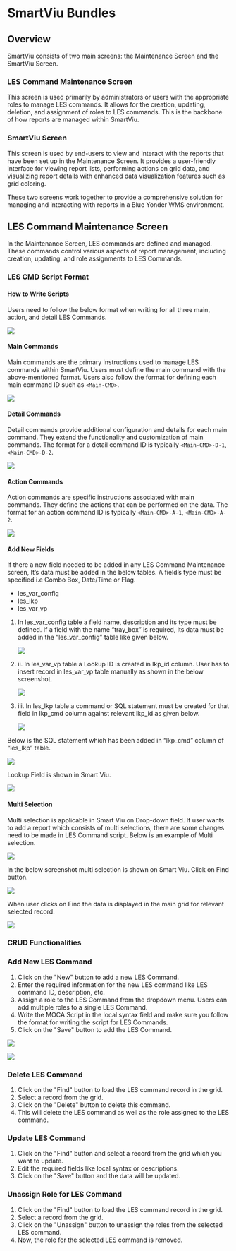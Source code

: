 # SmartViu Bundles

## Overview

SmartViu consists of two main screens: the Maintenance Screen and the SmartViu Screen.

### LES Command Maintenance Screen

This screen is used primarily by administrators or users with the appropriate roles to manage LES commands. It allows for the creation, updating, deletion, and assignment of roles to LES commands. This is the backbone of how reports are managed within SmartViu.

### SmartViu Screen

This screen is used by end-users to view and interact with the reports that have been set up in the Maintenance Screen. It provides a user-friendly interface for viewing report lists, performing actions on grid data, and visualizing report details with enhanced data visualization features such as grid coloring.

These two screens work together to provide a comprehensive solution for managing and interacting with reports in a Blue Yonder WMS environment.

## LES Command Maintenance Screen

In the Maintenance Screen, LES commands are defined and managed. These commands control various aspects of report management, including creation, updating, and role assignments to LES Commands.

### LES CMD Script Format

#### How to Write Scripts

Users need to follow the below format when writing for all three main, action, and detail LES Commands.

![](Images/fig1.png)

#### Main Commands

Main commands are the primary instructions used to manage LES commands within SmartViu. Users must define the main command with the above-mentioned format. Users also follow the format for defining each main command ID such as `<Main-CMD>`.

![](Images/fig2.png)

#### Detail Commands

Detail commands provide additional configuration and details for each main command. They extend the functionality and customization of main commands. The format for a detail command ID is typically `<Main-CMD>-D-1`, `<Main-CMD>-D-2`.

![](Images/fig3.png)

#### Action Commands

Action commands are specific instructions associated with main commands. They define the actions that can be performed on the data. The format for an action command ID is typically `<Main-CMD>-A-1`, `<Main-CMD>-A-2`.

![](Images/fig4.png)

#### Add New Fields

If there a new field needed to be added in any LES Command Maintenance screen, It’s data must be added in the below tables. A field’s type must be specified i.e Combo Box, Date/Time or Flag.
 - les_var_config
 - les_lkp
 - les_var_vp

1. In les_var_config table a field name, description and its type must be defined. If a field with the name “tray_box” is required, its data must be added in the “les_var_config” table like given below.

    ![](Images/fig47.png)

2.	ii.	In les_var_vp table a Lookup ID is created in lkp_id column.  User has to insert record in les_var_vp table manually as shown in the below screenshot.

    ![](Images/fig47a.png)

3. iii.	In les_lkp table a command or SQL statement must be created for that field in lkp_cmd column against relevant lkp_id as given below.

    ![](Images/fig47b.png)

Below is the SQL statement which has been added in “lkp_cmd” column of “les_lkp” table.

![](Images/fig47c.png)


Lookup Field is shown in Smart Viu.

![](Images/fig47d.png)

#### Multi Selection
Multi selection is applicable in Smart Viu on Drop-down field. If user wants to add a report which consists of multi selections, there are some changes need to be made in LES Command script. Below is an example of Multi selection.

![](Images/fig48.png)

In the below screenshot multi selection is shown on Smart Viu. Click on Find button.

![](Images/fig48a.png)

When user clicks on Find the data is displayed in the main grid for relevant selected record.

![](Images/fig48b.png)





### CRUD Functionalities

### Add New LES Command

1. Click on the "New" button to add a new LES Command.
2. Enter the required information for the new LES command like LES command ID, description, etc.
3. Assign a role to the LES Command from the dropdown menu. Users can add multiple roles to a single LES Command.
4. Write the MOCA Script in the local syntax field and make sure you follow the format for writing the script for LES Commands.
5. Click on the "Save" button to add the LES Command.

![](Images/fig5.png)

![](Images/fig6.png)

### Delete LES Command

1. Click on the "Find" button to load the LES command record in the grid.
2. Select a record from the grid.
3. Click on the "Delete" button to delete this command.
4. This will delete the LES command as well as the role assigned to the LES command.

### Update LES Command

1. Click on the "Find" button and select a record from the grid which you want to update.
2. Edit the required fields like local syntax or descriptions.
3. Click on the "Save" button and the data will be updated.

### Unassign Role for LES Command

1. Click on the "Find" button to load the LES command record in the grid.
2. Select a record from the grid.
3. Click on the "Unassign" button to unassign the roles from the selected LES command.
4. Now, the role for the selected LES command is removed.
